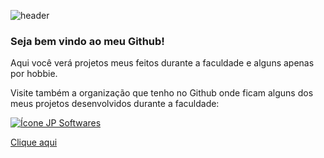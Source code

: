 ![header](https://capsule-render.vercel.app/api?type=waving&color=_008B8B&height=200&section=header&text=Olá!&fontSize=50&fontColor=ffffff)

### **Seja bem vindo ao meu Github!**

Aqui você verá projetos meus feitos durante a faculdade e alguns apenas por hobbie.

Visite também a organização que tenho no Github onde ficam alguns dos meus projetos desenvolvidos durante a faculdade:

<a href="https://github.com/JP-Softwares"> ![Ícone JP Softwares](https://avatars.githubusercontent.com/u/116202805?v=4)</a>

<a href="https://github.com/JP-Softwares">Clique aqui</a>



<!--
**Geydson-Santos/Geydson-Santos** is a ✨ _special_ ✨ repository because its `README.md` (this file) appears on your GitHub profile.

Here are some ideas to get you started:

- 🔭 I’m currently working on ...
- 🌱 I’m currently learning ...
- 👯 I’m looking to collaborate on ...
- 🤔 I’m looking for help with ...
- 💬 Ask me about ...
- 📫 How to reach me: ...
- 😄 Pronouns: ...
- ⚡ Fun fact: ...
-->
